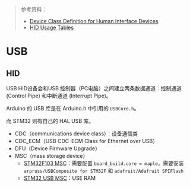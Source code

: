 > 参考资料：
>
> - [Device Class Definition for Human Interface Devices](https://www.usb.org/sites/default/files/hid1_11.pdf)
> - [HID Usage Tables](https://www.usb.org/sites/default/files/documents/hut1_12v2.pdf)

# USB

## HID

USB HID设备会和USB 控制器（PC电脑）之间建立两条数据通道：控制通道 (Control Pipe) 和中断通道 (Interrupt Pipe)。



Arduino 的 USB 库是在 Arduino.h 中引用的 `USBCore.h`。

而 STM32 则有自己的 HAL USB 库。 



- CDC（communications device class）：设备通信类
- CDC_ECM（USB CDC-ECM Class for Ethernet over USB）
- DFU（Device Firmware Upgrade）
- MSC（mass storage device）
  - [STM32F103 MSC](https://forum.arduino.cc/t/blue-pill-stm32f103c8t6-usb-mass-storage-flash-w28q64-like-a-sd-card-reader/612147)：需要配置 `board_build.core = maple`，需要安装 `arpruss/USBComposite for STM32F` 和 `adafruit/Adafruit SPIFlash`
  - [STM32 USB MSC](https://controllerstech.com/stm32-usb-msc/)：USE RAM

